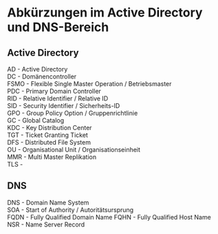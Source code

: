 # Abkürzungen im Active Directory und DNS-Bereich

## Active Directory
AD - Active Directory  
DC - Domänencontroller  
FSMO - Flexible Single Master Operation / Betriebsmaster  
PDC - Primary Domain Controller  
RID - Relative Identifier / Relative ID  
SID - Security Identifier / Sicherheits-ID  
GPO - Group Policy Option / Gruppenrichtlinie  
GC - Global Catalog  
KDC - Key Distribution Center  
TGT - Ticket Granting Ticket  
DFS - Distributed File System  
OU - Organisational Unit / Organisationseinheit  
MMR - Multi Master Replikation  
TLS - 


## DNS
DNS - Domain Name System  
SOA - Start of Authority / Autoritätsursprung  
FQDN - Fully Qualified Domain Name
FQHN - Fully Qualified Host Name  
NSR - Name Server Record